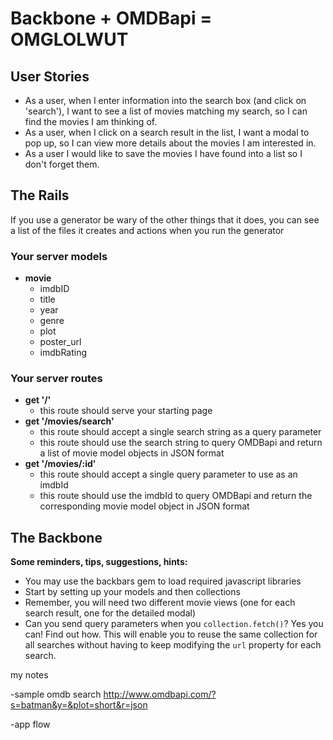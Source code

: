 # Backbone + OMDBapi = OMGLOLWUT

## User Stories

* As a user, when I enter information into the search box (and click on 'search'), I want to see a list of movies matching my search, so I can find the movies I am thinking of.
* As a user, when I click on a search result in the list, I want a modal to pop up, so I can view more details about the movies I am interested in.
* As a user I would like to save the movies I have found into a list so I don't forget them.

## The Rails

If you use a generator be wary of the other things that it does, you can see a list of the files it creates and actions when you run the generator

### Your server models

* **movie**
  * imdbID
  * title
  * year
  * genre
  * plot
  * poster_url
  * imdbRating

### Your server routes

* **get '/'**
  * this route should serve your starting page
* **get '/movies/search'**
  * this route should accept a single search string as a query parameter
  * this route should use the search string to query OMDBapi and return a list
    of movie model objects in JSON format
* **get '/movies/:id'**
  * this route should accept a single query parameter to use as an imdbId
  * this route should use the imdbId to query OMDBapi and return the corresponding
    movie model object in JSON format

## The Backbone

**Some reminders, tips, suggestions, hints:**

* You may use the backbars gem to load required javascript libraries
* Start by setting up your models and then collections
* Remember, you will need two different movie views (one for each search result, one for the detailed modal)
* Can you send query parameters when you `collection.fetch()`? Yes you can! Find out how. This will enable you to reuse the same collection for all searches without having to keep modifying the `url` property for each search.


my notes

-sample omdb search http://www.omdbapi.com/?s=batman&y=&plot=short&r=json

-app flow
